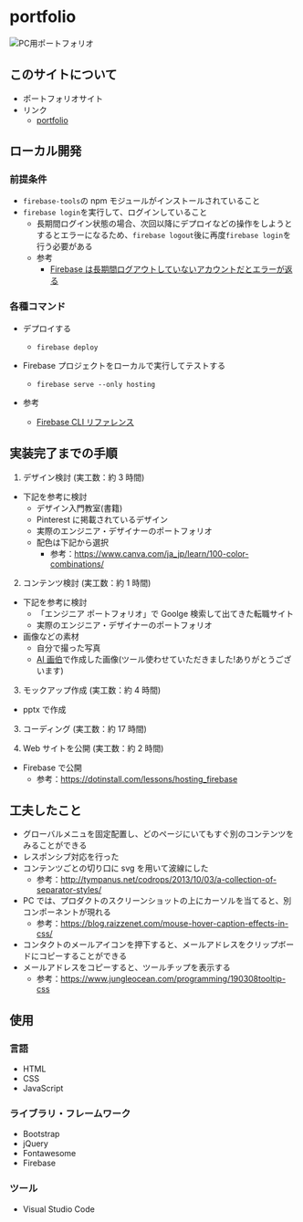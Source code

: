 # portfolio

![PC用ポートフォリオ](../../assets/portfolio_web.png "portfolio_web")

## このサイトについて

- ポートフォリオサイト
- リンク
  - [portfolio](https://kurospica.link/)

## ローカル開発

### 前提条件

- `firebase-tools`の npm モジュールがインストールされていること
- `firebase login`を実行して、ログインしていること
  - 長期間ログイン状態の場合、次回以降にデプロイなどの操作をしようとするとエラーになるため、`firebase logout`後に再度`firebase login`を行う必要がある
  - 参考
    - [Firebase は長期間ログアウトしていないアカウントだとエラーが返る](https://iwb.jp/firebase-account-returns-error-not-login-long-time/)

### 各種コマンド

- デプロイする

  - `firebase deploy`

- Firebase プロジェクトをローカルで実行してテストする

  - `firebase serve --only hosting`

- 参考
  - [Firebase CLI リファレンス](https://firebase.google.com/docs/cli?hl=ja#macos)

## 実装完了までの手順

1. デザイン検討 (実工数：約 3 時間)

- 下記を参考に検討
  - デザイン入門教室(書籍)
  - Pinterest に掲載されているデザイン
  - 実際のエンジニア・デザイナーのポートフォリオ
  - 配色は下記から選択
    - 参考：https://www.canva.com/ja_jp/learn/100-color-combinations/

2. コンテンツ検討 (実工数：約 1 時間)

- 下記を参考に検討
  - 「エンジニア ポートフォリオ」で Goolge 検索して出てきた転職サイト
  - 実際のエンジニア・デザイナーのポートフォリオ
- 画像などの素材
  - 自分で撮った写真
  - [AI 画伯](https://ai-art.tokyo/)で作成した画像(ツール使わせていただきました!ありがとうございます)

3. モックアップ作成 (実工数：約 4 時間)

- pptx で作成

3. コーディング (実工数：約 17 時間)

4. Web サイトを公開 (実工数：約 2 時間)

- Firebase で公開
  - 参考：https://dotinstall.com/lessons/hosting_firebase

## 工夫したこと

- グローバルメニュを固定配置し、どのページにいてもすぐ別のコンテンツをみることができる
- レスポンシブ対応を行った
- コンテンツごとの切り口に svg を用いて波線にした
  - 参考：http://tympanus.net/codrops/2013/10/03/a-collection-of-separator-styles/
- PC では、プロダクトのスクリーンショットの上にカーソルを当てると、別コンポーネントが現れる
  - 参考：https://blog.raizzenet.com/mouse-hover-caption-effects-in-css/
- コンタクトのメールアイコンを押下すると、メールアドレスをクリップボードにコピーすることができる
- メールアドレスをコピーすると、ツールチップを表示する
  - 参考：https://www.jungleocean.com/programming/190308tooltip-css

## 使用

### 言語

- HTML
- CSS
- JavaScript

### ライブラリ・フレームワーク

- Bootstrap
- jQuery
- Fontawesome
- Firebase

### ツール

- Visual Studio Code
